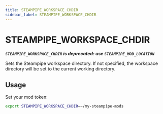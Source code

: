 ```yaml
---
title: STEAMPIPE_WORKSPACE_CHDIR
sidebar_label: STEAMPIPE_WORKSPACE_CHDIR
---
```



# STEAMPIPE_WORKSPACE_CHDIR

***`STEAMPIPE_WORKSPACE_CHDIR` is deprecated: use `STEAMPIPE_MOD_LOCATION`***

Sets the Steampipe workspace directory. If not specified, the workspace directory will be set to the current working directory.

## Usage 
Set your mod token:
```bash
export STEAMPIPE_WORKSPACE_CHDIR=~/my-steampipe-mods
```